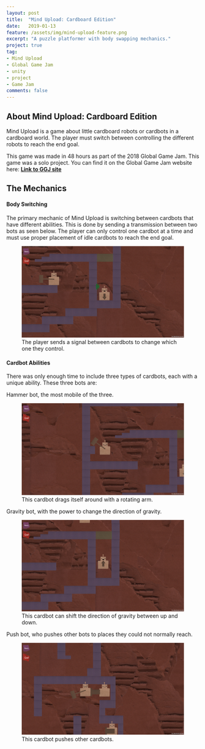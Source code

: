 ```yaml
---
layout: post
title:  "Mind Upload: Cardboard Edition"
date:   2019-01-13
feature: /assets/img/mind-upload-feature.png
excerpt: "A puzzle platformer with body swapping mechanics."
project: true
tag:
- Mind Upload 
- Global Game Jam
- unity
- project
- Game Jam
comments: false
---
```



## About Mind Upload: Cardboard Edition

Mind Upload is a game about little cardboard robots or cardbots in a cardboard world. The player must switch between controlling the different robots to reach the end goal.

This game was made in 48 hours as part of the 2018 Global Game Jam. This game was a solo project. You can find it on the Global Game Jam website here: <b><a href="https://globalgamejam.org/2018/games/mind-upload-cardboard-edition">Link to GGJ site</a></b>

## The Mechanics

#### Body Switching

The primary mechanic of Mind Upload is switching between cardbots that have different abilities. This is done by sending a transmission between two bots as seen below. The player can only control one cardbot at a time and must use proper placement of idle cardbots to reach the end goal.

<figure>
	<a href="/assets/img/mind-upload-player-switch.png"><img src="/assets/img/mind-upload-player-switch.png"></a>
	<figcaption>The player sends a signal between cardbots to change which one they control.</figcaption>
</figure>

#### Cardbot Abilities

There was only enough time to include three types of cardbots, each with a unique ability. These three bots are:

Hammer bot, the most mobile of the three.
<figure>
	<a href="/assets/img/mind-upload-hammer.png"><img src="/assets/img/mind-upload-hammer.png"></a>
	<figcaption>This cardbot drags itself around with a rotating arm.</figcaption>
</figure>


Gravity bot, with the power to change the direction of gravity.
<figure>
	<a href="/assets/img/mind-upload-gravity.png"><img src="/assets/img/mind-upload-gravity.png"></a>
	<figcaption>This cardbot can shift the direction of gravity between up and down.</figcaption>
</figure>


Push bot, who pushes other bots to places they could not normally reach.
<figure>
	<a href="/assets/img/mind-upload-push.png"><img src="/assets/img/mind-upload-push.png"></a>
	<figcaption>This cardbot pushes other cardbots.</figcaption>
</figure>